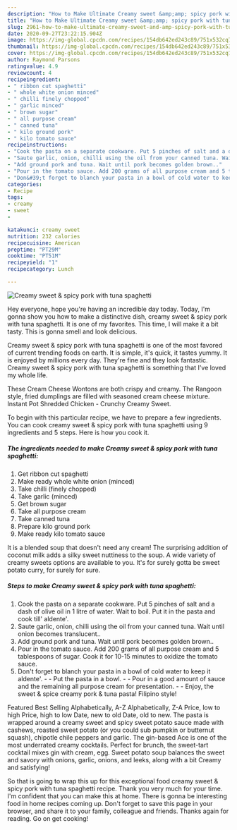 ```yaml
---
description: "How to Make Ultimate Creamy sweet &amp;amp; spicy pork with tuna spaghetti"
title: "How to Make Ultimate Creamy sweet &amp;amp; spicy pork with tuna spaghetti"
slug: 2961-how-to-make-ultimate-creamy-sweet-and-amp-spicy-pork-with-tuna-spaghetti
date: 2020-09-27T23:22:15.904Z
image: https://img-global.cpcdn.com/recipes/154db642ed243c89/751x532cq70/creamy-sweet-spicy-pork-with-tuna-spaghetti-recipe-main-photo.jpg
thumbnail: https://img-global.cpcdn.com/recipes/154db642ed243c89/751x532cq70/creamy-sweet-spicy-pork-with-tuna-spaghetti-recipe-main-photo.jpg
cover: https://img-global.cpcdn.com/recipes/154db642ed243c89/751x532cq70/creamy-sweet-spicy-pork-with-tuna-spaghetti-recipe-main-photo.jpg
author: Raymond Parsons
ratingvalue: 4.9
reviewcount: 4
recipeingredient:
- " ribbon cut spaghetti"
- " whole white onion minced"
- " chilli finely chopped"
- " garlic minced"
- " brown sugar"
- " all purpose cream"
- " canned tuna"
- " kilo ground pork"
- " kilo tomato sauce"
recipeinstructions:
- "Cook the pasta on a separate cookware. Put 5 pinches of salt and a dash of olive oil in 1 litre of water. Wait to boil. Put it in the pasta and cook till&#39; aldente&#39;."
- "Saute garlic, onion, chilli using the oil from your canned tuna. Wait until onion becomes translucent.."
- "Add ground pork and tuna. Wait until pork becomes golden brown.."
- "Pour in the tomato sauce. Add 200 grams of all purpose cream and 5 tablespoons of sugar. Cook it for 10-15 minutes to oxidize the tomato sauce."
- "Don&#39;t forget to blanch your pasta in a bowl of cold water to keep it aldente&#39;.  Put the pasta in a bowl.  Pour in a good amount of sauce and the remaining all purpose cream for presentation.  Enjoy, the sweet &amp; spice creamy pork &amp; tuna pasta! Filipino style!"
categories:
- Recipe
tags:
- creamy
- sweet
- 

katakunci: creamy sweet  
nutrition: 232 calories
recipecuisine: American
preptime: "PT29M"
cooktime: "PT51M"
recipeyield: "1"
recipecategory: Lunch

---
```



![Creamy sweet &amp; spicy pork with tuna spaghetti](https://img-global.cpcdn.com/recipes/154db642ed243c89/751x532cq70/creamy-sweet-spicy-pork-with-tuna-spaghetti-recipe-main-photo.jpg)

Hey everyone, hope you're having an incredible day today. Today, I'm gonna show you how to make a distinctive dish, creamy sweet &amp; spicy pork with tuna spaghetti. It is one of my favorites. This time, I will make it a bit tasty. This is gonna smell and look delicious.

Creamy sweet &amp; spicy pork with tuna spaghetti is one of the most favored of current trending foods on earth. It is simple, it's quick, it tastes yummy. It is enjoyed by millions every day. They're fine and they look fantastic. Creamy sweet &amp; spicy pork with tuna spaghetti is something that I've loved my whole life.

These Cream Cheese Wontons are both crispy and creamy. The Rangoon style, fried dumplings are filled with seasoned cream cheese mixture. Instant Pot Shredded Chicken - Crunchy Creamy Sweet.


To begin with this particular recipe, we have to prepare a few ingredients. You can cook creamy sweet &amp; spicy pork with tuna spaghetti using 9 ingredients and 5 steps. Here is how you cook it.

<!--inarticleads1-->

##### The ingredients needed to make Creamy sweet &amp; spicy pork with tuna spaghetti:

1. Get  ribbon cut spaghetti
1. Make ready  whole white onion (minced)
1. Take  chilli (finely chopped)
1. Take  garlic (minced)
1. Get  brown sugar
1. Take  all purpose cream
1. Take  canned tuna
1. Prepare  kilo ground pork
1. Make ready  kilo tomato sauce


It is a blended soup that doesn&#39;t need any cream! The surprising addition of coconut milk adds a silky sweet nuttiness to the soup. A wide variety of creamy sweets options are available to you. It&#39;s for surely gotta be sweet potato curry, for surely for sure. 

<!--inarticleads2-->

##### Steps to make Creamy sweet &amp; spicy pork with tuna spaghetti:

1. Cook the pasta on a separate cookware. Put 5 pinches of salt and a dash of olive oil in 1 litre of water. Wait to boil. Put it in the pasta and cook till&#39; aldente&#39;.
1. Saute garlic, onion, chilli using the oil from your canned tuna. Wait until onion becomes translucent..
1. Add ground pork and tuna. Wait until pork becomes golden brown..
1. Pour in the tomato sauce. Add 200 grams of all purpose cream and 5 tablespoons of sugar. Cook it for 10-15 minutes to oxidize the tomato sauce.
1. Don&#39;t forget to blanch your pasta in a bowl of cold water to keep it aldente&#39;. -  - Put the pasta in a bowl. -  - Pour in a good amount of sauce and the remaining all purpose cream for presentation. -  - Enjoy, the sweet &amp; spice creamy pork &amp; tuna pasta! Filipino style!


Featured Best Selling Alphabetically, A-Z Alphabetically, Z-A Price, low to high Price, high to low Date, new to old Date, old to new. The pasta is wrapped around a creamy sweet and spicy sweet potato sauce made with cashews, roasted sweet potato (or you could sub pumpkin or butternut squash), chipotle chile peppers and garlic. The gin-based Ace is one of the most underrated creamy cocktails. Perfect for brunch, the sweet-tart cocktail mixes gin with cream, egg. Sweet potato soup balances the sweet and savory with onions, garlic, onions, and leeks, along with a bit Creamy and satisfying! 

So that is going to wrap this up for this exceptional food creamy sweet &amp; spicy pork with tuna spaghetti recipe. Thank you very much for your time. I'm confident that you can make this at home. There is gonna be interesting food in home recipes coming up. Don't forget to save this page in your browser, and share it to your family, colleague and friends. Thanks again for reading. Go on get cooking!
